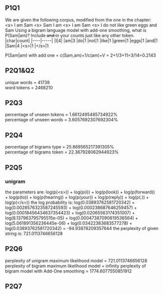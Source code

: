 ## P1Q1
We are given the following corpus, modified from the one in the chapter:
\<s> I am Sam </s>
\<s> Sam I am </s>
\<s> I am Sam </s>
\<s> I do not like green eggs and Sam </s>
Using a bigram language model with add-one smoothing, what is P(Sam|am)? Include <s> and </s> in your counts just like any other token.  
|char|count|
|----|-----|
|I|4|
|am|3
|do|1
|not|1
|like|1
|green|1
|eggs|1
|and|1
|Sam|4
|\<s>|1
|\</s>|1 

P(Sam|am) with add one = c(Sam,am)+1/c(am)+V = 2+1/3+11=3/14=0.2143  

## P2Q1&Q2
unique words = 41738  
word tokens = 2468210
## P2Q3
percentage of unseen tokens = 1.6612495485734922%  
percentage of unseen words = 3.6057692307692304%
## P2Q4
percentage of bigrams type = 25.869565217391305%  
percentage of bigrams token = 22.367928062944923%

## P2Q5
### unigram
the parameters are: log(p(\<s>)) + log(p(i)) + log(p(look)) + log(p(forward)) + log(p(to)) + log(p(hearing)) + log(p(your)) + log(p(reply)) + log(p(.)) + log(p(\</s>))
the log probability is: log(0.03893762581720342) + log(0.0028576323587245593) + log(0.000238687646259457) + log(0.00018456434637354423) + log(0.02065563174351007) + log(8.137963795795515e-05) + log(0.00047387090619536564) + log(5.061891356236445e-06) + log(0.03422383683577278) + log(0.03893762581720342) = -94.93878209357644
the perplexity of given string is: 721.0113746656128

## P2Q6
perplexity of unigram maximum likelihood model = 721.0113746656128  
perplexity of bigram maximum likelihood model = infinity
perplexity of bigram model with Add-One smoothing = 1774.6077550851912
## P2Q7
